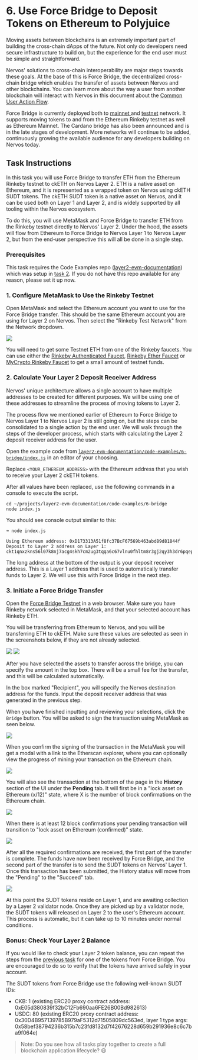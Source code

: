 # 6. Use Force Bridge to Deposit Tokens on Ethereum to Polyjuice

Moving assets between blockchains is an extremely important part of building the cross-chain dApps of the future. Not only do developers need secure infrastructure to build on, but the experience for the end user must be simple and straightforward.

Nervos' solutions to cross-chain interoperability are major steps towards these goals. At the base of this is Force Bridge, the decentralized cross-chain bridge which enables the transfer of assets between Nervos and other blockchains. You can learn more about the way a user from another blockchain will interact with Nervos in this document about the [Common User Action Flow](../concept-explainers/structure.md#common-user-action-flow).

Force Bridge is currently deployed both to [mainnet ](https://forcebridge.com)and [testnet](https://testnet.forcebridge.com) network. It supports moving tokens to and from the Ethereum Rinkeby testnet as well as Ethereum Mainnet. The Cardano bridge has also been announced and is in the late stages of development. More networks will continue to be added, continuously growing the available audience for any developers building on Nervos today.

## Task Instructions

In this task you will use Force Bridge to transfer ETH from the Ethereum Rinkeby testnet to ckETH on Nervos Layer 2. ETH is a native asset on Ethereum, and it is represented as a wrapped token on Nervos using ckETH SUDT tokens. The ckETH SUDT token is a native asset on Nervos, and it can be used both on Layer 1 and Layer 2, and is widely supported by all tooling within the Nervos ecosystem.

To do this, you will use MetaMask and Force Bridge to transfer ETH from the Rinkeby testnet directly to Nervos' Layer 2. Under the hood, the assets will flow from Ethereum to Force Bridge to Nervos Layer 1 to Nervos Layer 2, but from the end-user perspective this will all be done in a single step.

### Prerequisites

This task requires the Code Examples repo ([layer2-evm-documentation](https://github.com/nervosnetwork/layer2-evm-documentation)) which was setup in [task 2](2.deploy.eth.contract.md#2.-clone-and-setup-the-code-examples-repository). If you do not have this repo available for any reason, please set it up now.

### 1. Configure MetaMask to Use the Rinkeby Testnet

Open MetaMask and select the Ethereum account you want to use for the Force Bridge transfer. This should be the same Ethereum account you are using for Layer 2 on Nervos. Then select the "Rinkeby Test Network" from the Network dropdown.

![](https://raw.githubusercontent.com/nervosnetwork/layer2-evm-documentation/master/images/metamask-select-network.png)

You will need to get some Testnet ETH from one of the Rinkeby faucets. You can use either the [Rinkeby Authenticated Faucet](https://faucet.rinkeby.io), [Rinkeby Ether Faucet](http://rinkeby-faucet.com) or [MyCrypto Rinkeby Faucet](https://app.mycrypto.com/faucet) to get a small amount of testnet funds.

### 2. Calculate Your Layer 2 Deposit Receiver Address

Nervos' unique architecture allows a single account to have multiple addresses to be created for different purposes. We will be using one of these addresses to streamline the process of moving tokens to Layer 2.

The process flow we mentioned earlier of Ethereum to Force Bridge to Nervos Layer 1 to Nervos Layer 2 is still going on, but the steps can be consolidated to a single action by the end user. We will walk through the steps of the developer process, which starts with calculating the Layer 2 deposit receiver address for the user.

Open the example code from [`layer2-evm-documentation/code-examples/6-bridge/index.js`](../code-examples/6-bridge/index.js) in an editor of your choosing.

Replace `<YOUR_ETHEREUM_ADDRESS>` with the Ethereum address that you wish to receive your Layer 2 ckETH tokens.

After all values have been replaced, use the following commands in a console to execute the script.

```
cd ~/projects/layer2-evm-documentation/code-examples/6-bridge
node index.js
```

You should see console output similar to this:

```
➜ node index.js 

Using Ethereum address: 0xD173313A51f8fc37BcF67569b463abd89d81844f
Deposit to Layer 2 address on Layer 1: 
ckt1qnxzkns56l07k8nj7acg4skh7cm2ug3tqqa6c67vlnu0fhltm8r3gj2qy3h3dr6pqepfm3jp4hfnsxjykhh0v8nh2s2z7k2wnpn8rft45yqqqqqsqqqqqvqqqqqfjqqqqzu3u2hxanhpdr2vkcjlcxts3k87emrdxfwyndy9m9aadz7wjz57y6gqqqqpqqqqqqcqqqqqxyqqqqqs2u0ezpelms7daaxa4kttggzd6vxkx40nmk56d4lup7sryeqgmgqngqqqqpy5qfr0z685zpjznhryrtwn8qdyfd0w7c08w4q59av5axrxwxjht5tnxya9r78ux770vatfk336hkyasxzy7q9rqgqqqqqqcqeeaud2
```

The long address at the bottom of the output is your deposit receiver address. This is a Layer 1 address that is used to automatically transfer funds to Layer 2. We will use this with Force Bridge in the next step.

### 3. Initiate a Force Bridge Transfer

Open the [Force Bridge Testnet](https://testnet.forcebridge.com/bridge/Ethereum/Nervos?xchain-asset=0x0000000000000000000000000000000000000000) in a web browser. Make sure you have Rinkeby network selected in MetaMask, and that your selected account has Rinkeby ETH.

You will be transferring from Ethereum to Nervos, and you will be transferring ETH to ckETH. Make sure these values are selected as seen in the screenshots below, if they are not already selected.

![](https://raw.githubusercontent.com/nervosnetwork/layer2-evm-documentation/master/images/bridge-landing.png) ![](https://raw.githubusercontent.com/nervosnetwork/layer2-evm-documentation/master/images/bridge-select-eth.png)

After you have selected the assets to transfer across the bridge, you can specify the amount in the top box. There will be a small fee for the transfer, and this will be calculated automatically.

In the box marked "Recipient", you will specify the Nervos destination address for the funds. Input the deposit receiver address that was generated in the previous step.

When you have finished inputting and reviewing your selections, click the `Bridge` button. You will be asked to sign the transaction using MetaMask as seen below.

![](https://raw.githubusercontent.com/nervosnetwork/layer2-evm-documentation/master/images/metamask-send-bridge-transfer.png)

When you confirm the signing of the transaction in the MetaMask you will get a modal with a link to the Etherscan explorer, where you can optionally view the progress of mining your transaction on the Ethereum chain.

![](https://raw.githubusercontent.com/nervosnetwork/layer2-evm-documentation/master/images/bridge-tx-sent.png)

You will also see the transaction at the bottom of the page in the **History** section of the UI under the **Pending** tab. It will first be in a "lock asset on Ethereum (x/12)" state, where X is the number of block confirmations on the Ethereum chain.

![](https://raw.githubusercontent.com/nervosnetwork/layer2-evm-documentation/master/images/bridge-1-lock-eth.png)

When there is at least 12 block confirmations your pending transaction will transition to "lock asset on Ethereum (confirmed)" state.

![](https://raw.githubusercontent.com/nervosnetwork/layer2-evm-documentation/master/images/force-bridge-lock-eth-confirmed.png)

After all the required confirmations are received, the first part of the transfer is complete. The funds have now been received by Force Bridge, and the second part of the transfer is to send the SUDT tokens on Nervos' Layer 1. Once this transaction has been submitted, the History status will move from the "Pending" to the "Succeed" tab.

![](https://raw.githubusercontent.com/nervosnetwork/layer2-evm-documentation/master/images/force-bridge-success.png)

At this point the SUDT tokens reside on Layer 1, and are awaiting collection by a Layer 2 validator node. Once they are picked up by a validator node, the SUDT tokens will released on Layer 2 to the user's Ethereum account. This process is automatic, but it can take up to 10 minutes under normal conditions.

### Bonus: Check Your Layer 2 Balance

If you would like to check your Layer 2 token balance, you can repeat the steps from the [previous task](https://github.com/nervosnetwork/layer2-evm-documentation/blob/6bb60b888ff15e6f1021be976800543f1e47189a/tasks/5.deploy.erc20.proxy.contract.md) for one of the tokens from Force Bridge. You are encouraged to do so to verify that the tokens have arrived safely in your account.

The SUDT tokens from Force Bridge use the following well-known SUDT IDs:

* CKB: 1 (existing ERC20 proxy contract address: 0xE05d380839f32bC12Fb690aa6FE26B00Bd982613)
* USDC: 80 (existing ERC20 proxy contract address: 0x30D4B957139785B979aF5312d71505809dc563ed, layer 1 type args: 0x58bef38794236b315b7c23fd8132d7f42676228d659b291936e8c6c7ba9f064e)

> Note: Do you see how all tasks play together to create a full blockchain application lifecycle? 😃

